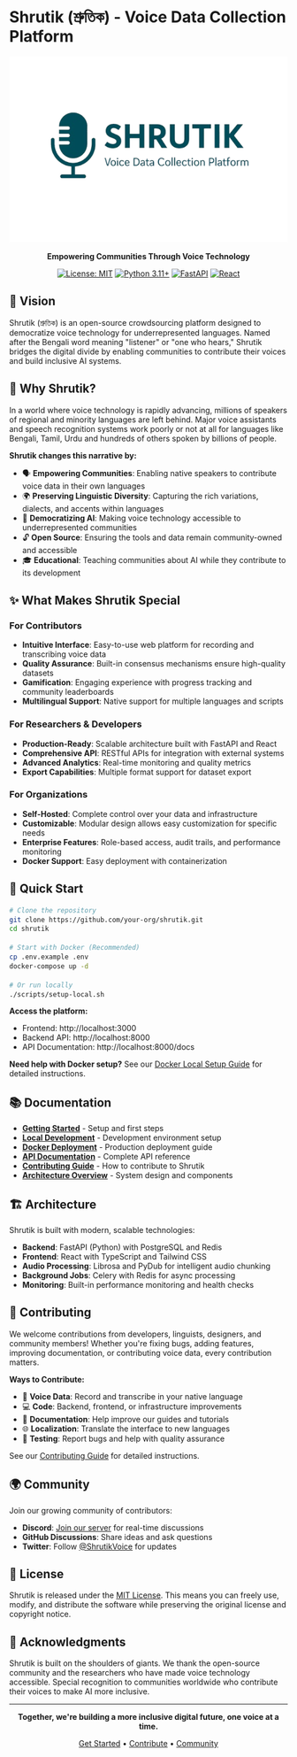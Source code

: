 # Shrutik (শ্রুতিক) - Voice Data Collection Platform

<div align="center">

![Shrutik Logo](assets/logo.png)

**Empowering Communities Through Voice Technology**

[![License: MIT](https://img.shields.io/badge/License-MIT-yellow.svg)](https://opensource.org/licenses/MIT)
[![Python 3.11+](https://img.shields.io/badge/python-3.11+-blue.svg)](https://www.python.org/downloads/)
[![FastAPI](https://img.shields.io/badge/FastAPI-0.104+-green.svg)](https://fastapi.tiangolo.com/)
[![React](https://img.shields.io/badge/React-18+-blue.svg)](https://reactjs.org/)

</div>

## 🌟 Vision

Shrutik (শ্রুতিক) is an open-source crowdsourcing platform designed to democratize voice technology for underrepresented languages. Named after the Bengali word meaning "listener" or "one who hears," Shrutik bridges the digital divide by enabling communities to contribute their voices and build inclusive AI systems.

## 🎯 Why Shrutik?

In a world where voice technology is rapidly advancing, millions of speakers of regional and minority languages are left behind. Major voice assistants and speech recognition systems work poorly or not at all for languages like Bengali, Tamil, Urdu and hundreds of others spoken by billions of people.

**Shrutik changes this narrative by:**

- 🗣️ **Empowering Communities**: Enabling native speakers to contribute voice data in their own languages
- 🌍 **Preserving Linguistic Diversity**: Capturing the rich variations, dialects, and accents within languages  
- 🤝 **Democratizing AI**: Making voice technology accessible to underrepresented communities
- 🔓 **Open Source**: Ensuring the tools and data remain community-owned and accessible
- 🎓 **Educational**: Teaching communities about AI while they contribute to its development

## ✨ What Makes Shrutik Special

### For Contributors
- **Intuitive Interface**: Easy-to-use web platform for recording and transcribing voice data
- **Quality Assurance**: Built-in consensus mechanisms ensure high-quality datasets
- **Gamification**: Engaging experience with progress tracking and community leaderboards
- **Multilingual Support**: Native support for multiple languages and scripts

### For Researchers & Developers
- **Production-Ready**: Scalable architecture built with FastAPI and React
- **Comprehensive API**: RESTful APIs for integration with external systems
- **Advanced Analytics**: Real-time monitoring and quality metrics
- **Export Capabilities**: Multiple format support for dataset export

### For Organizations
- **Self-Hosted**: Complete control over your data and infrastructure
- **Customizable**: Modular design allows easy customization for specific needs
- **Enterprise Features**: Role-based access, audit trails, and performance monitoring
- **Docker Support**: Easy deployment with containerization

## 🚀 Quick Start

```bash
# Clone the repository
git clone https://github.com/your-org/shrutik.git
cd shrutik

# Start with Docker (Recommended)
cp .env.example .env
docker-compose up -d

# Or run locally
./scripts/setup-local.sh
```

**Access the platform:**
- Frontend: http://localhost:3000
- Backend API: http://localhost:8000  
- API Documentation: http://localhost:8000/docs

**Need help with Docker setup?** See our [Docker Local Setup Guide](docs/docker-local-setup.md) for detailed instructions.

## 📚 Documentation

- **[Getting Started](docs/getting-started.md)** - Setup and first steps
- **[Local Development](docs/local-development.md)** - Development environment setup
- **[Docker Deployment](docs/docker-deployment.md)** - Production deployment guide
- **[API Documentation](docs/api-reference.md)** - Complete API reference
- **[Contributing Guide](docs/contributing.md)** - How to contribute to Shrutik
- **[Architecture Overview](docs/architecture.md)** - System design and components

## 🏗️ Architecture

Shrutik is built with modern, scalable technologies:

- **Backend**: FastAPI (Python) with PostgreSQL and Redis
- **Frontend**: React with TypeScript and Tailwind CSS
- **Audio Processing**: Librosa and PyDub for intelligent audio chunking
- **Background Jobs**: Celery with Redis for async processing
- **Monitoring**: Built-in performance monitoring and health checks

## 🤝 Contributing

We welcome contributions from developers, linguists, designers, and community members! Whether you're fixing bugs, adding features, improving documentation, or contributing voice data, every contribution matters.

**Ways to Contribute:**
- 🎤 **Voice Data**: Record and transcribe in your native language
- 💻 **Code**: Backend, frontend, or infrastructure improvements  
- 📝 **Documentation**: Help improve our guides and tutorials
- 🌐 **Localization**: Translate the interface to new languages
- 🐛 **Testing**: Report bugs and help with quality assurance

See our [Contributing Guide](docs/contributing.md) for detailed instructions.

## 🌍 Community

Join our growing community of contributors:

- **Discord**: [Join our server](https://discord.gg/9hZ9eW8ARk) for real-time discussions
- **GitHub Discussions**: Share ideas and ask questions
- **Twitter**: Follow [@ShrutikVoice](https://twitter.com/ShrutikVoice) for updates

## 📄 License

Shrutik is released under the [MIT License](LICENSE). This means you can freely use, modify, and distribute the software while preserving the original license and copyright notice.

## 🙏 Acknowledgments

Shrutik is built on the shoulders of giants. We thank the open-source community and the researchers who have made voice technology accessible. Special recognition to communities worldwide who contribute their voices to make AI more inclusive.

---

<div align="center">

**Together, we're building a more inclusive digital future, one voice at a time.**

[Get Started](docs/getting-started.md) • [Contribute](docs/contributing.md) • [Community](https://discord.gg/9hZ9eW8ARk)

</div>